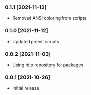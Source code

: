 ### 0.1.1 [2021-11-12] ###

* Removed ANSI coloring from scripts


### 0.1.0 [2021-11-12] ###

* Updated preinit scripts


### 0.0.2 [2021-11-03] ###

* Using http repository for packages


### 0.0.1 [2021-10-26] ###

* Initial release
